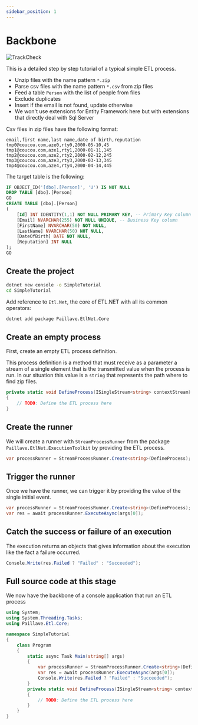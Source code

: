 ```yaml
---
sidebar_position: 1
---
```


# Backbone

![TrackCheck](/img/azure-app-service-platform-bot-construction.svg)

This is a detailed step by step tutorial of a typical simple ETL process.

- Unzip files with the name pattern `*.zip`
- Parse csv files with the name pattern `*.csv` from zip files
- Feed a table `Person` with the list of people from files
- Exclude duplicates
- Insert if the email is not found, update otherwise
- We won't use extensions for Entity Framework here but with extensions that directly deal with Sql Server

Csv files in zip files have the following format:

```csv
email,first name,last name,date of birth,reputation
tmp0@coucou.com,aze0,rty0,2000-05-10,45
tmp1@coucou.com,aze1,rty1,2000-01-11,145
tmp2@coucou.com,aze2,rty2,2000-02-12,245
tmp3@coucou.com,aze3,rty3,2000-03-13,345
tmp4@coucou.com,aze4,rty4,2000-04-14,445
```

The target table is the following:

```sql
IF OBJECT_ID('[dbo].[Person]', 'U') IS NOT NULL
DROP TABLE [dbo].[Person]
GO
CREATE TABLE [dbo].[Person]
(
    [Id] INT IDENTITY(1,1) NOT NULL PRIMARY KEY, -- Primary Key column
    [Email] NVARCHAR(255) NOT NULL UNIQUE, -- Business Key column
    [FirstName] NVARCHAR(50) NOT NULL,
    [LastName] NVARCHAR(50) NOT NULL,
    [DateOfBirth] DATE NOT NULL,
    [Reputation] INT NULL
);
GO
```

## Create the project

```sh
dotnet new console -o SimpleTutorial
cd SimpleTutorial
```

Add reference to `Etl.Net`, the core of ETL.NET with all its common operators:

```sh
dotnet add package Paillave.EtlNet.Core
```

## Create an empty process

First, create an empty ETL process definition.

This process definition is a method that must receive as a parameter a stream of a single element that is the transmitted value when the process is run. In our situation this value is a `string` that represents the path where to find zip files.

```cs
private static void DefineProcess(ISingleStream<string> contextStream)
{
    // TODO: Define the ETL process here
}
```

## Create the runner

We will create a runner with `StreamProcessRunner` from the package `Paillave.EtlNet.ExecutionToolkit` by providing the ETL process.

```cs
var processRunner = StreamProcessRunner.Create<string>(DefineProcess);
```

## Trigger the runner

Once we have the runner, we can trigger it by providing the value of the single initial event.

```cs
var processRunner = StreamProcessRunner.Create<string>(DefineProcess);
var res = await processRunner.ExecuteAsync(args[0]);
```

## Catch the success or failure of an execution

The execution returns an objects that gives information about the execution like the fact a failure occurred.

```cs
Console.Write(res.Failed ? "Failed" : "Succeeded");
```

## Full source code at this stage

We now have the backbone of a console application that run an ETL process

```cs title="Program.cs"
using System;
using System.Threading.Tasks;
using Paillave.Etl.Core;

namespace SimpleTutorial
{
    class Program
    {
        static async Task Main(string[] args)
        {
            var processRunner = StreamProcessRunner.Create<string>(DefineProcess);
            var res = await processRunner.ExecuteAsync(args[0]);
            Console.Write(res.Failed ? "Failed" : "Succeeded");
        }
        private static void DefineProcess(ISingleStream<string> contextStream)
        {
            // TODO: Define the ETL process here
        }
    }
}
```
